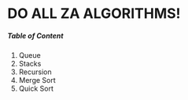 # DO ALL ZA ALGORITHMS! 

##### Table of Content
1. Queue
1. Stacks
1. Recursion
1. Merge Sort
1. Quick Sort
